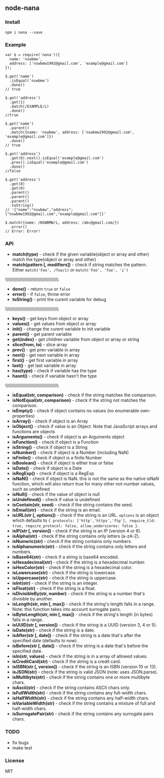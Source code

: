 ## node-nana

### Install

    npm i nana --save
    
### Example

    var $ = require('nana')({
      name: 'nswbmw',
      address: ['nswbmw1992@gmail.com', 'example@gmail.com']
    });

    $.get('name')
      .isEqual('nswbmw')
      .done()
    // true

    $.get('address')
      .get(1)
      .match(/EXAMPLE/i)
      .done()
    //true

    $.get('name')
      .parent()
      .match({name: 'nswbmw', address: ['nswbmw1992@gmail.com', 'example@gmail.com']})
      .done()
    // true

    $.get('address')
      .get(0).next().isEqual('example@gmail.com')
      .prev().isEqual('example@gmail.com')
      .done()
    //false

    $.get('address')
      .get(0)
      .get(0)
      .parent()
      .parent()
      .parent()
      .toString()
    // '{"name":"nswbmw","address":["nswbmw1992@gmail.com","example@gmail.com"]}'

    $.match({name: /NSWBMW/i, address: /abc@gmail.com/})
      .error()
    // Error: Error!


### API

- **match(type)** - check if the given variable(object or array and other) match the type(object or array and other)
- **match(pattern [, modifiers])** - check if string matches the pattern. Either `match('Foo', /foo/i)` or `match('Foo', 'foo', 'i')`

\\\\\\\\\\\\\\\\\\\\\\\\\\\\\\\\\\\\\\\\\\\\\\\\\\\\\\\\\\\\\\\\\\\\\\\\\\\\\\\\

- **done()** - return `true` or `false`
- **error()** - if `false`, throw error
- **toString()** - print the curent variable for debug

\\\\\\\\\\\\\\\\\\\\\\\\\\\\\\\\\\\\\\\\\\\\\\\\\\\\\\\\\\\\\\\\\\\\\\\\\\\\\\\\

- **keys()** - get keys from object or array
- **values()** - get values from object or array
- **init()** - change the curent variable to init variable
- **parent()** - get parent variable
- **get(index)** - get children variable from object or array or string
- **slice(from, to)** - slice array
- **prev()** - get prev variable in array
- **next()** - get next variable in array
- **first()** - get first variable in array
- **last()** - get last variable in array
- **has(type)** - check if variable has the type
- **hasnt()** - check if variable hasn't the type

\\\\\\\\\\\\\\\\\\\\\\\\\\\\\\\\\\\\\\\\\\\\\\\\\\\\\\\\\\\\\\\\\\\\\\\\\\\\\\\\

- **isEqual(str, comparison)** - check if the string matches the comparison.
- **isNotEqual(str, comparison)** - check if the string not matches the comparison.
- **isEmpty()** - check if object contains no values (no enumerable own-properties)
- **isArray()** - check if object is an Array
- **isObject()** - check if value is an Object. Note that JavaScript arrays and functions are objects
- **isArguments()** - check if object is an Arguments object
- **isFunction()** - check if object is a Function
- **isString()** - check if object is a String
- **isNumber()** - check if object is a Number (including NaN)
- **isFinite()** - check if object is a finite Number
- **isBoolean()** - check if object is either true or false
- **isDate()** - check if object is a Date
- **isRegExp()** - check if object is a RegExp
- **isNaN()** - check if object is NaN. this is not the same as the native isNaN function, which will also return true for many other not-number values, such as undefined
- **isNull()** - check if the value of object is null
- **isUndefined()** - check if value is undefined
- **isContain(str, seed)** - check if the string contains the seed.
- **isEmail(str)** - check if the string is an email.
- **isURL(str [, options])** - check if the string is an URL. `options` is an object which defaults to `{ protocols: ['http','https','ftp'], require_tld: true, require_protocol: false, allow_underscores: false }`.
- **isIP(str [, version])** - check if the string is an IP (version 4 or 6).
- **isAlpha(str)** - check if the string contains only letters (a-zA-Z).
- **isNumeric(str)** - check if the string contains only numbers.
- **isAlphanumeric(str)** - check if the string contains only letters and numbers.
- **isBase64(str)** - check if a string is base64 encoded.
- **isHexadecimal(str)** - check if the string is a hexadecimal number.
- **isHexColor(str)** - check if the string is a hexadecimal color.
- **isLowercase(str)** - check if the string is lowercase.
- **isUppercase(str)** - check if the string is uppercase.
- **isInt(str)** - check if the string is an integer.
- **isFloat(str)** - check if the string is a float.
- **isDivisibleBy(str, number)** - check if the string is a number that's divisible by another.
- **isLength(str, min [, max])** - check if the string's length falls in a range. Note: this function takes into account surrogate pairs.
- **isByteLength(str, min [, max])** - check if the string's length (in bytes) falls in a range.
- **isUUID(str [, version])** - check if the string is a UUID (version 3, 4 or 5).
- **isDate(str)** - check if the string is a date.
- **isAfter(str [, date])** - check if the string is a date that's after the specified date (defaults to now).
- **isBefore(str [, date])** - check if the string is a date that's before the specified date.
- **isIn(str, values)** - check if the string is in a array of allowed values.
- **isCreditCard(str)** - check if the string is a credit card.
- **isISBN(str [, version])** - check if the string is an ISBN (version 10 or 13).
- **isJSON(str)** - check if the string is valid JSON (note: uses JSON.parse).
- **isMultibyte(str)** - check if the string contains one or more multibyte chars.
- **isAscii(str)** - check if the string contains ASCII chars only.
- **isFullWidth(str)** - check if the string contains any full-width chars.
- **isHalfWidth(str)** - check if the string contains any half-width chars.
- **isVariableWidth(str)** - check if the string contains a mixture of full and half-width chars.
- **isSurrogatePair(str)** - check if the string contains any surrogate pairs chars.

### TODO

- fix bugs
- make test

### License

MIT